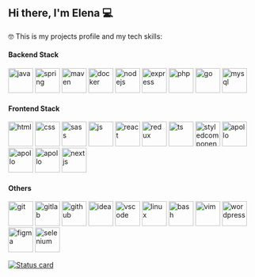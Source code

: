 ## Hi there, I'm Elena 💻

🤓 This is my projects profile and my tech skills:

#### Backend Stack
<div styles="display:flex;">
  <img src="https://skillicons.dev/icons?i=java" alt="java" width="50" height="50" title="JAVA"/>
  <img src="https://skillicons.dev/icons?i=spring" alt="spring" width="50" height="50" title="Spring"/>
  <img src="https://skillicons.dev/icons?i=maven" alt="maven" width="50" height="50" title="Maven"/>
  <img src="https://skillicons.dev/icons?i=docker" alt="docker" width="50" height="50" title="Docker"/>
  <img src="https://skillicons.dev/icons?i=nodejs" alt="nodejs" width="50" height="50" title="Node.js"/>
  <img src="https://skillicons.dev/icons?i=express" alt="express" width="50" height="50" title="Express.js"/>
  <img src="https://skillicons.dev/icons?i=php" alt="php" width="50" height="50" title="PHP"/>
  <img src="https://skillicons.dev/icons?i=go" alt="go" width="50" height="50" title="GO"/>
  <img src="https://skillicons.dev/icons?i=mysql" alt="mysql" width="50" height="50" title="MySQL"/>
</div>

#### Frontend Stack

<div styles="display:flex;">
  <img src="https://skillicons.dev/icons?i=html" alt="html" width="50" height="50" title="HTML"/>
  <img src="https://skillicons.dev/icons?i=css" alt="css" width="50" height="50" title="CSS"/>
  <img src="https://skillicons.dev/icons?i=sass" alt="sass" width="50" height="50" title="SASS"/>
  <img src="https://skillicons.dev/icons?i=js" alt="js" width="50" height="50" title="Javascript"/>
  <img src="https://skillicons.dev/icons?i=react" alt="react" width="50" height="50" title="React.js"/>
  <img src="https://skillicons.dev/icons?i=redux" alt="redux" width="50" height="50" title="Redux"/>
  <img src="https://skillicons.dev/icons?i=ts" alt="ts" width="50" height="50" title="Typescript"/>
  <img src="https://skillicons.dev/icons?i=styledcomponents" alt="styledcomponents" width="50" height="50" title="Styled Components"/>
  <img src="https://skillicons.dev/icons?i=apollo" alt="apollo" width="50" height="50" title="Apollo"/>
  <img src="https://skillicons.dev/icons?i=bootstrap" alt="apollo" width="50" height="50" title="Bootstrap"/>
  <img src="https://skillicons.dev/icons?i=jquery" alt="apollo" width="50" height="50" title="Jquery"/>
  <img src="https://skillicons.dev/icons?i=nextjs" alt="nextjs" width="50" height="50" title="Next.js"/>
</div>

#### Others
<div styles="display:flex;">
  <img src="https://skillicons.dev/icons?i=git" alt="git" width="50" height="50" title="Git"/>
  <img src="https://skillicons.dev/icons?i=gitlab" alt="gitlab" width="50" height="50" title="GitLab"/>
  <img src="https://skillicons.dev/icons?i=github" alt="github" width="50" height="50" title="GitHub"/>
  <img src="https://skillicons.dev/icons?i=idea" alt="idea" width="50" height="50" title="IDEA"/>
  <img src="https://skillicons.dev/icons?i=vscode" alt="vscode" width="50" height="50" title="VS Code"/>
  <img src="https://skillicons.dev/icons?i=linux" alt="linux" width="50" height="50" title="Linux"/>
  <img src="https://skillicons.dev/icons?i=bash" alt="bash" width="50" height="50" title="Bash"/>
  <img src="https://skillicons.dev/icons?i=vim" alt="vim" width="50" height="50" title="Vim"/>
  <img src="https://skillicons.dev/icons?i=wordpress" alt="wordpress" width="50" height="50" title="WordPress"/>
  <img src="https://skillicons.dev/icons?i=figma" alt="figma" width="50" height="50" title="Figma"/>
  <img src="https://skillicons.dev/icons?i=selenium" alt="selenium" width="50" height="50" title="Selenium"/>
</div>

[![Status card](https://github-readme-stats.vercel.app/api?username=effm00&show_icons=true&theme=transparent)](https://github.com/effm00)
